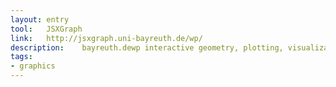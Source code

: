 ```yaml
---
layout: entry
tool:	JSXGraph
link:	http://jsxgraph.uni-bayreuth.de/wp/
description:	bayreuth.dewp interactive geometry, plotting, visualization
tags:
- graphics	
---
```

